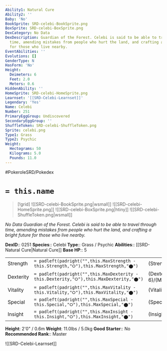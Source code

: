 ```yaml
---
Ability1: Natural Cure
Ability2: ''
Baby: 'No'
BookSprite: SRD-celebi-BookSprite.png
BoxSprite: SRD-celebi-BoxSprite.png
DexCategory: No Data
DexDescription: Guardian of the Forest. Celebi is said to be able to travel through
  time, amending mistakes from people who hurt the land, and crafting a bright future
  for those who live nearby.
EventAbilities: ''
Evolutions: []
GenderType: N
HasForm: 'No'
Height:
  Deimeters: 6
  Feet: 2.0
  Meters: 0.6
HiddenAbility: ''
HomeSprite: SRD-celebi-HomeSprite.png
Learnset: '[[SRD-Celebi-Learnset]]'
Legendary: 'Yes'
Name: Celebi
Number: 251
PrimaryEggGroup: Undiscovered
SecondaryEggGroup: ''
ShuffleToken: SRD-celebi-ShuffleToken.png
Sprite: celebi.png
Type1: Grass
Type2: Psychic
Weight:
  Hectograms: 50
  Kilograms: 5.0
  Pounds: 11.0
---
```


#PokeroleSRD/Pokedex

# `= this.name`

> [!grid]
> ![[SRD-celebi-BookSprite.png|wsmall]]
> ![[SRD-celebi-HomeSprite.png]]
> ![[SRD-celebi-BoxSprite.png|htiny]]
> ![[SRD-celebi-ShuffleToken.png|wsmall]]


*No Data*
*Guardian of the Forest. Celebi is said to be able to travel through time, amending mistakes from people who hurt the land, and crafting a bright future for those who live nearby.*

**DexID**:: 0251
**Species**:: Celebi
**Type**:: Grass / Psychic
**Abilities**:: [[SRD-Natural Cure|Natural Cure]]
**Base HP**:: 5

|           |                                                                                        |                                          |
| --------- | -------------------------------------------------------------------------------------- | ---------------------------------------- |
| Strength  | `= padleft(padright("",this.MaxStrength - this.Strength,"⭘"),this.MaxStrength,"⬤")`    | (Strength::6)/(MaxStrength::6)   |
| Dexterity | `= padleft(padright("",this.MaxDexterity - this.Dexterity,"⭘"),this.MaxDexterity,"⬤")` | (Dexterity:: 6)/(MaxDexterity::6) |
| Vitality  | `= padleft(padright("",this.MaxVitality - this.Vitality,"⭘"),this.MaxVitality,"⬤")`    | (Vitality::6)/(MaxVitality::6)   |
| Special   | `= padleft(padright("",this.MaxSpecial - this.Special,"⭘"),this.MaxSpecial,"⬤")`       | (Special::6)/(MaxSpecial::6)     |
| Insight   | `= padleft(padright("",this.MaxInsight - this.Insight,"⭘"),this.MaxInsight,"⬤")`       | (Insight::6)/(MaxInsight::6)     |

**Height**: 2'0" / 0.6m
**Weight**: 11.0lbs / 5.0kg
**Good Starter**:: No
**Recommended Rank**:: Master

![[SRD-Celebi-Learnset]]